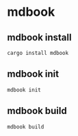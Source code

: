 # mdbook

## mdbook install
```
cargo install mdbook
```

## mdbook init
```
mdbook init
```


## mdbook build
```
mdbook build
```